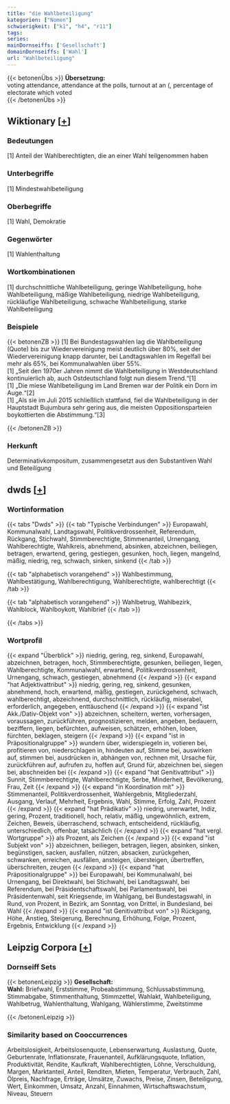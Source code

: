 ```yaml
---
title: "die Wahlbeteiligung"
kategorien: ["Nomen"]
schwierigkeit: ["k1", "h4", "r11"]
tags:
series:
mainDornseiffs: ['Gesellschaft']
domainDornseiffs: ['Wahl']
url: "Wahlbeteiligung"
---
```


{{< betonenÜbs >}}
**Übersetzung:**  
voting attendance, attendance at the polls, turnout at an (, percentage of electorate which voted  
{{< /betonenÜbs >}}

## Wiktionary [[+](https://de.wiktionary.org/wiki/Wahlbeteiligung)]

### Bedeutungen
[1] Anteil der Wahlberechtigten, die an einer Wahl teilgenommen haben  

### Unterbegriffe
[1] Mindestwahlbeteiligung  

### Oberbegriffe
[1] Wahl, Demokratie  

### Gegenwörter
[1] Wahlenthaltung  

### Wortkombinationen
[1] durchschnittliche Wahlbeteiligung, geringe Wahlbeteiligung, hohe Wahlbeteiligung, mäßige Wahlbeteiligung, niedrige Wahlbeteiligung, rückläufige Wahlbeteiligung, schwache Wahlbeteiligung, starke Wahlbeteiligung  

### Beispiele
{{< betonenZB >}}
[1] Bei Bundestagswahlen lag die Wahlbeteiligung (Quote) bis zur Wiedervereinigung meist deutlich über 80%, seit der Wiedervereinigung knapp darunter, bei Landtagswahlen im Regelfall bei mehr als 65%, bei Kommunalwahlen über 55%.  
[1] „Seit den 1970er Jahren nimmt die Wahlbeteiligung in Westdeutschland kontinuierlich ab, auch Ostdeutschland folgt nun diesem Trend.“[1]  
[1] „Die miese Wahlbeteiligung im Land Bremen war der Politik ein Dorn im Auge.“[2]  
[1] „Als sie im Juli 2015 schließlich stattfand, fiel die Wahlbeteiligung in der Hauptstadt Bujumbura sehr gering aus, die meisten Oppositionsparteien boykottierten die Abstimmung.“[3]  

{{< /betonenZB >}}
### Herkunft
Determinativkompositum, zusammengesetzt aus den Substantiven Wahl und Beteiligung  



## dwds [[+](https://www.dwds.de/wb/Wahlbeteiligung)]

### Wortinformation
{{< tabs "Dwds" >}}
{{< tab "Typische Verbindungen" >}}
Europawahl, Kommunalwahl, Landtagswahl, Politikverdrossenheit, Referendum, Rückgang, Stichwahl, Stimmberechtigte, Stimmenanteil, Urnengang, Wahlberechtigte, Wahlkreis, abnehmend, absinken, abzeichnen, beiliegen, betragen, erwartend, gering, gestiegen, gesunken, hoch, liegen, mangelnd, mäßig, niedrig, reg, schwach, sinken, sinkend
{{< /tab >}}

{{< tab "alphabetisch vorangehend" >}}
Wahlbestimmung, Wahlbestätigung, Wahlberechtigung, Wahlberechtigte, wahlberechtigt
{{< /tab >}}

{{< tab "alphabetisch vorangehend" >}}
Wahlbetrug, Wahlbezirk, Wahlblock, Wahlboykott, Wahlbrief
{{< /tab >}}

{{< /tabs >}}

### Wortprofil
{{< expand "Überblick" >}} niedrig, gering, reg, sinkend, Europawahl, abzeichnen, betragen, hoch, Stimmberechtigte, gesunken, beiliegen, liegen, Wahlberechtigte, Kommunalwahl, erwartend, Politikverdrossenheit, Urnengang, schwach, gestiegen, abnehmend {{< /expand >}}
{{< expand "hat Adjektivattribut" >}} niedrig, gering, reg, sinkend, gesunken, abnehmend, hoch, erwartend, mäßig, gestiegen, zurückgehend, schwach, wahlberechtigt, abzeichnend, durchschnittlich, rückläufig, miserabel, erforderlich, angegeben, enttäuschend {{< /expand >}}
{{< expand "ist Akk./Dativ-Objekt von" >}} abzeichnen, scheitern, werten, vorhersagen, voraussagen, zurückführen, prognostizieren, melden, angeben, bedauern, beziffern, liegen, befürchten, aufweisen, schätzen, erhöhen, loben, fürchten, beklagen, steigern {{< /expand >}}
{{< expand "ist in Präpositionalgruppe" >}} wundern über, widerspiegeln in, votieren bei, profitieren von, niederschlagen in, hindeuten auf, Stimme bei, auswirken auf, stimmen bei, ausdrücken in, abhängen von, rechnen mit, Ursache für, zurückführen auf, aufrufen zu, hoffen auf, Grund für, abzeichnen bei, siegen bei, abschneiden bei {{< /expand >}}
{{< expand "hat Genitivattribut" >}} Sunnit, Stimmberechtigte, Wahlberechtigte, Serbe, Minderheit, Bevölkerung, Frau, Zeit {{< /expand >}}
{{< expand "in Koordination mit" >}} Stimmenanteil, Politikverdrossenheit, Wahlergebnis, Mitgliederzahl, Ausgang, Verlauf, Mehrheit, Ergebnis, Wahl, Stimme, Erfolg, Zahl, Prozent {{< /expand >}}
{{< expand "hat Prädikativ" >}} niedrig, unerwartet, Indiz, gering, Prozent, traditionell, hoch, relativ, mäßig, ungewöhnlich, extrem, Zeichen, Beweis, überraschend, schwach, entscheidend, rückläufig, unterschiedlich, offenbar, tatsächlich {{< /expand >}}
{{< expand "hat vergl. Wortgruppe" >}} als Prozent, als Zeichen {{< /expand >}}
{{< expand "ist Subjekt von" >}} abzeichnen, beiliegen, betragen, liegen, absinken, sinken, begünstigen, sacken, ausfallen, nützen, absacken, zurückgehen, schwanken, erreichen, ausfällen, ansteigen, übersteigen, übertreffen, überschreiten, zeugen {{< /expand >}}
{{< expand "hat Präpositionalgruppe" >}} bei Europawahl, bei Kommunalwahl, bei Urnengang, bei Direktwahl, bei Stichwahl, bei Landtagswahl, bei Referendum, bei Präsidentschaftswahl, bei Parlamentswahl, bei Präsidentenwahl, seit Kriegsende, im Wahlgang, bei Bundestagswahl, in Rund, von Prozent, in Bezirk, am Sonntag, von Drittel, in Bundesland, bei Wahl {{< /expand >}}
{{< expand "ist Genitivattribut von" >}} Rückgang, Höhe, Anstieg, Steigerung, Berechnung, Erhöhung, Folge, Prozent, Ergebnis, Entwicklung {{< /expand >}}

## Leipzig Corpora [[+](https://corpora.uni-leipzig.de/en/res?word=Wahlbeteiligung&corpusId=deu_newscrawl-public_2018)]

### Dornseiff Sets
{{< betonenLeipzig >}}
**Gesellschaft:**  
**Wahl:** Briefwahl, Erststimme, Probeabstimmung, Schlussabstimmung, Stimmabgabe, Stimmenthaltung, Stimmzettel, Wahlakt, Wahlbeteiligung, Wahlbetrug, Wahlenthaltung, Wahlgang, Wählerstimme, Zweitstimme  

{{< /betonenLeipzig >}}

### Similarity based on Cooccurrences
Arbeitslosigkeit, Arbeitslosenquote, Lebenserwartung, Auslastung, Quote, Geburtenrate, Inflationsrate, Frauenanteil, Aufklärungsquote, Inflation, Produktivität, Rendite, Kaufkraft, Wahlberechtigten, Löhne, Verschuldung, Margen, Marktanteil, Anteil, Renditen, Mieten, Temperatur, Verbrauch, Zahl, Ölpreis, Nachfrage, Erträge, Umsätze, Zuwachs, Preise, Zinsen, Beteiligung, Wert, Einkommen, Umsatz, Anzahl, Einnahmen, Wirtschaftswachstum, Niveau, Steuern


